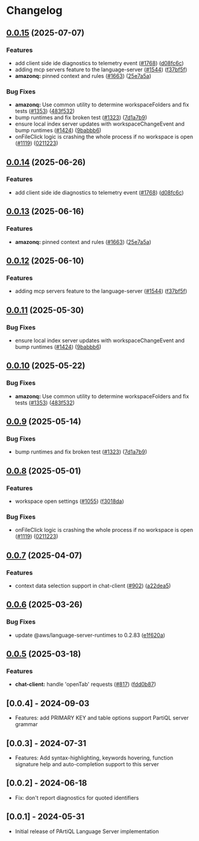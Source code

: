 # Changelog

## [0.0.15](https://github.com/atonaamz/language-servers/compare/lsp-partiql/v0.0.14...lsp-partiql/v0.0.15) (2025-07-07)


### Features

* add client side ide diagnostics to telemetry event ([#1768](https://github.com/atonaamz/language-servers/issues/1768)) ([d08fc6c](https://github.com/atonaamz/language-servers/commit/d08fc6cccb9238cef9c2ba485e116c0516839537))
* adding mcp servers feature to the language-server ([#1544](https://github.com/atonaamz/language-servers/issues/1544)) ([f37bf5f](https://github.com/atonaamz/language-servers/commit/f37bf5f91921d7611c124de6d54dd6ec653038c6))
* **amazonq:** pinned context and rules ([#1663](https://github.com/atonaamz/language-servers/issues/1663)) ([25e7a5a](https://github.com/atonaamz/language-servers/commit/25e7a5ab8b6630525a4fd6acc0524f67f00af817))


### Bug Fixes

* **amazonq:** Use common utility to determine workspaceFolders and fix tests ([#1353](https://github.com/atonaamz/language-servers/issues/1353)) ([483f532](https://github.com/atonaamz/language-servers/commit/483f532b940d3ff2e914c0824f7501c3fe6a6235))
* bump runtimes and fix broken test ([#1323](https://github.com/atonaamz/language-servers/issues/1323)) ([7d1a7b9](https://github.com/atonaamz/language-servers/commit/7d1a7b9700ee2cc154dfe357ebbb62597d3f1582))
* ensure local index server updates with workspaceChangeEvent and bump runtimes ([#1424](https://github.com/atonaamz/language-servers/issues/1424)) ([9babbb6](https://github.com/atonaamz/language-servers/commit/9babbb643daa2893454dbc977d3802822b2c0aa6))
* onFileClick logic is crashing the whole process if no workspace is open ([#1119](https://github.com/atonaamz/language-servers/issues/1119)) ([0211223](https://github.com/atonaamz/language-servers/commit/0211223a93dd3ddcb5b7b06882e2a10eb09fa01c))

## [0.0.14](https://github.com/aws/language-servers/compare/lsp-partiql/v0.0.13...lsp-partiql/v0.0.14) (2025-06-26)


### Features

* add client side ide diagnostics to telemetry event ([#1768](https://github.com/aws/language-servers/issues/1768)) ([d08fc6c](https://github.com/aws/language-servers/commit/d08fc6cccb9238cef9c2ba485e116c0516839537))

## [0.0.13](https://github.com/aws/language-servers/compare/lsp-partiql/v0.0.12...lsp-partiql/v0.0.13) (2025-06-16)


### Features

* **amazonq:** pinned context and rules ([#1663](https://github.com/aws/language-servers/issues/1663)) ([25e7a5a](https://github.com/aws/language-servers/commit/25e7a5ab8b6630525a4fd6acc0524f67f00af817))

## [0.0.12](https://github.com/aws/language-servers/compare/lsp-partiql/v0.0.11...lsp-partiql/v0.0.12) (2025-06-10)


### Features

* adding mcp servers feature to the language-server ([#1544](https://github.com/aws/language-servers/issues/1544)) ([f37bf5f](https://github.com/aws/language-servers/commit/f37bf5f91921d7611c124de6d54dd6ec653038c6))

## [0.0.11](https://github.com/aws/language-servers/compare/lsp-partiql/v0.0.10...lsp-partiql/v0.0.11) (2025-05-30)


### Bug Fixes

* ensure local index server updates with workspaceChangeEvent and bump runtimes ([#1424](https://github.com/aws/language-servers/issues/1424)) ([9babbb6](https://github.com/aws/language-servers/commit/9babbb643daa2893454dbc977d3802822b2c0aa6))

## [0.0.10](https://github.com/aws/language-servers/compare/lsp-partiql/v0.0.9...lsp-partiql/v0.0.10) (2025-05-22)


### Bug Fixes

* **amazonq:** Use common utility to determine workspaceFolders and fix tests ([#1353](https://github.com/aws/language-servers/issues/1353)) ([483f532](https://github.com/aws/language-servers/commit/483f532b940d3ff2e914c0824f7501c3fe6a6235))

## [0.0.9](https://github.com/aws/language-servers/compare/lsp-partiql/v0.0.8...lsp-partiql/v0.0.9) (2025-05-14)


### Bug Fixes

* bump runtimes and fix broken test ([#1323](https://github.com/aws/language-servers/issues/1323)) ([7d1a7b9](https://github.com/aws/language-servers/commit/7d1a7b9700ee2cc154dfe357ebbb62597d3f1582))

## [0.0.8](https://github.com/aws/language-servers/compare/lsp-partiql/v0.0.7...lsp-partiql/v0.0.8) (2025-05-01)


### Features

* workspace open settings ([#1055](https://github.com/aws/language-servers/issues/1055)) ([f3018da](https://github.com/aws/language-servers/commit/f3018da706663b0f64bc5b4becc2fd600d5ff5b6))


### Bug Fixes

* onFileClick logic is crashing the whole process if no workspace is open ([#1119](https://github.com/aws/language-servers/issues/1119)) ([0211223](https://github.com/aws/language-servers/commit/0211223a93dd3ddcb5b7b06882e2a10eb09fa01c))

## [0.0.7](https://github.com/aws/language-servers/compare/lsp-partiql/v0.0.6...lsp-partiql/v0.0.7) (2025-04-07)


### Features

* context data selection support in chat-client ([#902](https://github.com/aws/language-servers/issues/902)) ([a22dea5](https://github.com/aws/language-servers/commit/a22dea51c0039f198a403e88f774ad7769b15d29))

## [0.0.6](https://github.com/aws/language-servers/compare/lsp-partiql/v0.0.5...lsp-partiql/v0.0.6) (2025-03-26)


### Bug Fixes

* update @aws/language-server-runtimes to 0.2.83 ([e1f620a](https://github.com/aws/language-servers/commit/e1f620ac2b59b4f61daff842a9f29ded1b8fa04e))

## [0.0.5](https://github.com/aws/language-servers/compare/lsp-partiql/v0.0.4...lsp-partiql/v0.0.5) (2025-03-18)


### Features

* **chat-client:** handle 'openTab' requests ([#817](https://github.com/aws/language-servers/issues/817)) ([fdd0b87](https://github.com/aws/language-servers/commit/fdd0b87ad2d2c9a540d2594bb9243cad01b5887a))

## [0.0.4] - 2024-09-03
- Features: add PRIMARY KEY and table options support PartiQL server grammar

## [0.0.3] - 2024-07-31
- Features: Add syntax-highlighting, keywords hovering, function signature help and auto-completion support to this server

## [0.0.2] - 2024-06-18
- Fix: don't report diagnostics for quoted identifiers

## [0.0.1] - 2024-05-31
- Initial release of PArtiQL Language Server implementation
